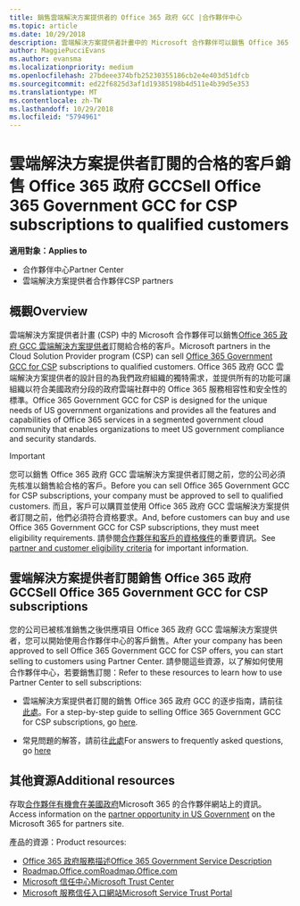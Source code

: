 ```yaml
---
title: 銷售雲端解決方案提供者的 Office 365 政府 GCC |合作夥伴中心
ms.topic: article
ms.date: 10/29/2018
description: 雲端解決方案提供者計畫中的 Microsoft 合作夥伴可以銷售 Office 365 政府 GCC 雲端解決方案提供者訂閱給合格的客戶。 雲端解決方案提供者的 office 365 政府 GCC 套件的設計目的是為美國政府和政府約聘人員存取各級職權的雲端生產力服務，並包含狀態、 本機、 部落、 聯邦平民，和聯邦防禦機構。
author: MaggiePucciEvans
ms.author: evansma
ms.localizationpriority: medium
ms.openlocfilehash: 27bdeee374bfb25230355186cb2e4e403d51dfcb
ms.sourcegitcommit: ed22f6825d3af1d19385198b4d511e4b39d5e353
ms.translationtype: MT
ms.contentlocale: zh-TW
ms.lasthandoff: 10/29/2018
ms.locfileid: "5794961"
---
```

# <a name="sell-office-365-government-gcc-for-csp-subscriptions-to-qualified-customers"></a><span data-ttu-id="02ff4-104">雲端解決方案提供者訂閱的合格的客戶銷售 Office 365 政府 GCC</span><span class="sxs-lookup"><span data-stu-id="02ff4-104">Sell Office 365 Government GCC for CSP subscriptions to qualified customers</span></span>

**<span data-ttu-id="02ff4-105">適用對象：</span><span class="sxs-lookup"><span data-stu-id="02ff4-105">Applies to</span></span>**

-  <span data-ttu-id="02ff4-106">合作夥伴中心</span><span class="sxs-lookup"><span data-stu-id="02ff4-106">Partner Center</span></span>
-  <span data-ttu-id="02ff4-107">雲端解決方案提供者合作夥伴</span><span class="sxs-lookup"><span data-stu-id="02ff4-107">CSP partners</span></span>


## <a name="overview"></a><span data-ttu-id="02ff4-108">概觀</span><span class="sxs-lookup"><span data-stu-id="02ff4-108">Overview</span></span>

<span data-ttu-id="02ff4-109">雲端解決方案提供者計畫 (CSP) 中的 Microsoft 合作夥伴可以銷售[Office 365 政府 GCC 雲端解決方案提供者](https://www.microsoft.com/microsoft-365/partners/governmentforCSP)訂閱給合格的客戶。</span><span class="sxs-lookup"><span data-stu-id="02ff4-109">Microsoft partners in the Cloud Solution Provider program (CSP) can sell [Office 365 Government GCC for CSP](https://www.microsoft.com/microsoft-365/partners/governmentforCSP) subscriptions to qualified customers.</span></span> <span data-ttu-id="02ff4-110">Office 365 政府 GCC 雲端解決方案提供者的設計目的為我們政府組織的獨特需求，並提供所有的功能可讓組織以符合美國政府分段的政府雲端社群中的 Office 365 服務相容性和安全性的標準。</span><span class="sxs-lookup"><span data-stu-id="02ff4-110">Office 365 Government GCC for CSP is designed for the unique needs of US government organizations and provides all the features and capabilities of Office 365 services in a segmented government cloud community that enables organizations to meet US government compliance and security standards.</span></span> 

>[!IMPORTANT] 
><span data-ttu-id="02ff4-111">您可以銷售 Office 365 政府 GCC 雲端解決方案提供者訂閱之前，您的公司必須先核准以銷售給合格的客戶。</span><span class="sxs-lookup"><span data-stu-id="02ff4-111">Before you can sell Office 365 Government GCC for CSP subscriptions, your company must be approved to sell to qualified customers.</span></span> <span data-ttu-id="02ff4-112">而且，客戶可以購買並使用 Office 365 政府 GCC 雲端解決方案提供者訂閱之前，他們必須符合資格要求。</span><span class="sxs-lookup"><span data-stu-id="02ff4-112">And, before customers can buy and use Office 365 Government GCC for CSP subscriptions, they must meet eligibility requirements.</span></span> <span data-ttu-id="02ff4-113">請參閱[合作夥伴和客戶的資格條件](csp-gcc-validate.md)的重要資訊。</span><span class="sxs-lookup"><span data-stu-id="02ff4-113">See [partner and customer eligibility criteria](csp-gcc-validate.md) for important information.</span></span>


## <a name="sell-office-365-government-gcc-for-csp-subscriptions"></a><span data-ttu-id="02ff4-114">雲端解決方案提供者訂閱銷售 Office 365 政府 GCC</span><span class="sxs-lookup"><span data-stu-id="02ff4-114">Sell Office 365 Government GCC for CSP subscriptions</span></span>

<span data-ttu-id="02ff4-115">您的公司已被核准銷售之後供應項目 Office 365 政府 GCC 雲端解決方案提供者，您可以開始使用合作夥伴中心的客戶銷售。</span><span class="sxs-lookup"><span data-stu-id="02ff4-115">After your company has been approved to sell Office 365 Government GCC for CSP offers, you can start selling to customers using Partner Center.</span></span> <span data-ttu-id="02ff4-116">請參閱這些資源，以了解如何使用合作夥伴中心，若要銷售訂閱：</span><span class="sxs-lookup"><span data-stu-id="02ff4-116">Refer to these resources to learn how to use Partner Center to sell subscriptions:</span></span> 

-   <span data-ttu-id="02ff4-117">雲端解決方案提供者訂閱的銷售 Office 365 政府 GCC 的逐步指南，請前往[此處](https://go.microsoft.com/fwlink/?linkid=2007323)。</span><span class="sxs-lookup"><span data-stu-id="02ff4-117">For a step-by-step guide to selling Office 365 Government GCC for CSP subscriptions, go [here](https://go.microsoft.com/fwlink/?linkid=2007323).</span></span>  

-   <span data-ttu-id="02ff4-118">常見問題的解答，請前往[此處](https://o365pp.blob.core.windows.net/media/Resources/GCC/Office%20365%20Government%20GCC%20for%20CSP%20Partner%20FAQ.docx)</span><span class="sxs-lookup"><span data-stu-id="02ff4-118">For answers to frequently asked questions, go [here](https://o365pp.blob.core.windows.net/media/Resources/GCC/Office%20365%20Government%20GCC%20for%20CSP%20Partner%20FAQ.docx)</span></span>


## <a name="additional-resources"></a><span data-ttu-id="02ff4-119">其他資源</span><span class="sxs-lookup"><span data-stu-id="02ff4-119">Additional resources</span></span>

<span data-ttu-id="02ff4-120">存取[合作夥伴有機會在美國政府](https://www.microsoft.com/microsoft-365/partners/governmentforCSP)Microsoft 365 的合作夥伴網站上的資訊。</span><span class="sxs-lookup"><span data-stu-id="02ff4-120">Access information on the [partner opportunity in US Government](https://www.microsoft.com/microsoft-365/partners/governmentforCSP) on the Microsoft 365 for partners site.</span></span>

<span data-ttu-id="02ff4-121">產品的資源：</span><span class="sxs-lookup"><span data-stu-id="02ff4-121">Product resources:</span></span>

- [<span data-ttu-id="02ff4-122">Office 365 政府服務描述</span><span class="sxs-lookup"><span data-stu-id="02ff4-122">Office 365 Government Service Description</span></span>](https://technet.microsoft.com/library/mt774581.aspx)
- [<span data-ttu-id="02ff4-123">Roadmap.Office.com</span><span class="sxs-lookup"><span data-stu-id="02ff4-123">Roadmap.Office.com</span></span>](https://products.office.com/business/office-365-roadmap)
- [<span data-ttu-id="02ff4-124">Microsoft 信任中心</span><span class="sxs-lookup"><span data-stu-id="02ff4-124">Microsoft Trust Center</span></span>](https://www.microsoft.com/TrustCenter/)
- [<span data-ttu-id="02ff4-125">Microsoft 服務信任入口網站</span><span class="sxs-lookup"><span data-stu-id="02ff4-125">Microsoft Service Trust Portal</span></span>](https://aka.ms/STP)

